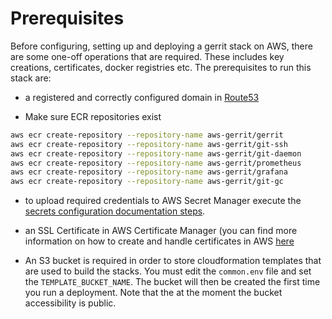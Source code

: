 # Prerequisites

Before configuring, setting up and deploying a gerrit stack on AWS, there are some one-off operations
that are required. These includes key creations, certificates, docker registries etc.
The prerequisites to run this stack are:

* a registered and correctly configured domain in
[Route53](https://docs.aws.amazon.com/Route53/latest/DeveloperGuide/getting-started.html)

* Make sure ECR repositories exist

```bash
aws ecr create-repository --repository-name aws-gerrit/gerrit
aws ecr create-repository --repository-name aws-gerrit/git-ssh
aws ecr create-repository --repository-name aws-gerrit/git-daemon
aws ecr create-repository --repository-name aws-gerrit/prometheus
aws ecr create-repository --repository-name aws-gerrit/grafana
aws ecr create-repository --repository-name aws-gerrit/git-gc
```

* to upload required credentials to AWS Secret Manager execute the [secrets configuration documentation steps](Secrets.md).

* an SSL Certificate in AWS Certificate Manager (you can find more information on
  how to create and handle certificates in AWS [here](https://aws.amazon.com/certificate-manager/getting-started/)

* An S3 bucket is required in order to store cloudformation templates that are used to build the stacks.
You must edit the `common.env` file and set the `TEMPLATE_BUCKET_NAME`. The bucket will then be created
the first time you run a deployment. Note that the at the moment the bucket accessibility is public.
